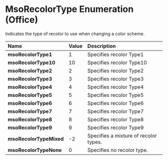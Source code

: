 
# MsoRecolorType Enumeration (Office)

Indicates the type of recolor to use when changing a color scheme.



|**Name**|**Value**|**Description**|
|:-----|:-----|:-----|
|**msoRecolorType1**|1|Specifies recolor Type1|
|**msoRecolorType10**|10|Specifies recolor Type10|
|**msoRecolorType2**|2|Specifies recolor Type2|
|**msoRecolorType3**|3|Specifies recolor Type3|
|**msoRecolorType4**|4|Specifies recolor Type4|
|**msoRecolorType5**|5|Specifies recolor Type5|
|**msoRecolorType6**|6|Specifies recolor Type6|
|**msoRecolorType7**|7|Specifies recolor Type7|
|**msoRecolorType8**|8|Specifies recolor Type8|
|**msoRecolorType9**|9|Specifies recolor Type9|
|**msoRecolorTypeMixed**|-2|Specifies a mixture of recolor types.|
|**msoRecolorTypeNone**|0|Specifies no recolor type.|
